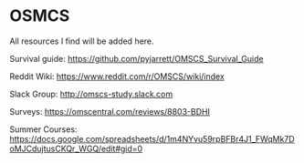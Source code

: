 # OSMCS
All resources I find will be added here.


Survival guide:
https://github.com/pyjarrett/OMSCS_Survival_Guide

Reddit Wiki:
https://www.reddit.com/r/OMSCS/wiki/index

Slack Group:
http://omscs-study.slack.com

Surveys:
https://omscentral.com/reviews/8803-BDHI

Summer Courses:
https://docs.google.com/spreadsheets/d/1m4NYvu59rpBFBr4J1_FWqMk7DoMJCdujtusCKQr_WGQ/edit#gid=0
